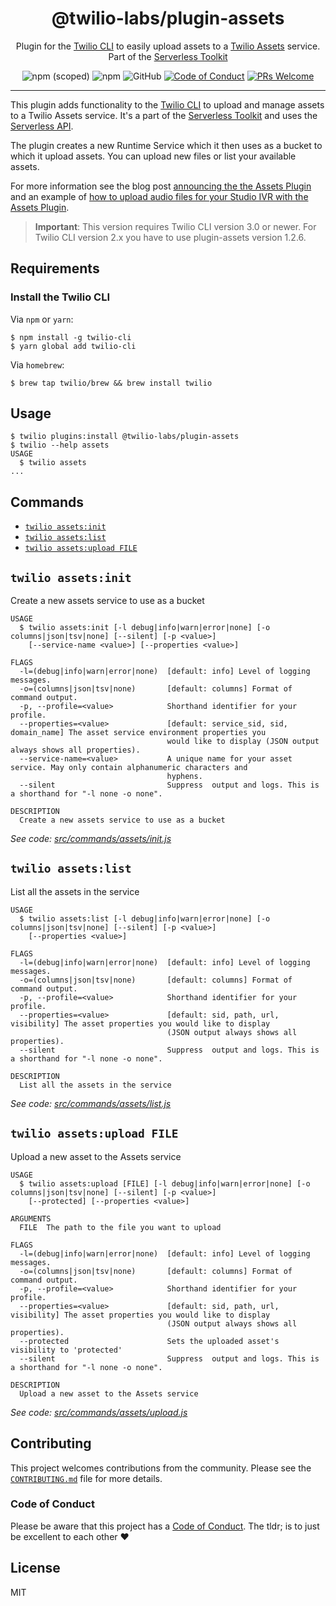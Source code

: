 <h1 align="center">@twilio-labs/plugin-assets</h1>
<p align="center">Plugin for the <a href="https://github.com/twilio/twilio-cli">Twilio CLI</a> to easily upload assets to a <a href="https://www.twilio.com/docs/runtime/assets">Twilio Assets</a> service. Part of the <a href="https://github.com/twilio-labs/serverless-toolkit">Serverless Toolkit</a></p>
<p align="center">
<img alt="npm (scoped)" src="https://img.shields.io/npm/v/@twilio-labs/plugin-assets.svg?style=flat-square"> <img alt="npm" src="https://img.shields.io/npm/dt/@twilio-labs/plugin-assets.svg?style=flat-square"> <img alt="GitHub" src="https://img.shields.io/github/license/twilio-labs/plugin-serverless.svg?style=flat-square"> <a href="https://github.com/twilio-labs/.github/blob/main/CODE_OF_CONDUCT.md"><img alt="Code of Conduct" src="https://img.shields.io/badge/%F0%9F%92%96-Code%20of%20Conduct-blueviolet.svg?style=flat-square"></a> <a href="http://makeapullrequest.com"><img src="https://img.shields.io/badge/PRs-welcome-brightgreen.svg?style=flat-square" alt="PRs Welcome" /></a>
<hr>

This plugin adds functionality to the [Twilio CLI](https://github.com/twilio/twilio-cli) to upload and manage assets to a Twilio Assets service. It's a part of the [Serverless Toolkit](https://github.com/twilio-labs/serverless-toolkit) and uses the [Serverless API](https://github.com/twilio-labs/serverless-toolkit/tree/main/packages/serverless-api).

The plugin creates a new Runtime Service which it then uses as a bucket to which it upload assets. You can upload new files or list your available assets.

For more information see the blog post [announcing the the Assets Plugin](https://www.twilio.com/blog/assets-plugin-twilio-cli) and an example of [how to upload audio files for your Studio IVR with the Assets Plugin](https://www.twilio.com/blog/upload-audio-files-studio-ivr-twilio-cli-assets-plugin).

> **Important**: This version requires Twilio CLI version 3.0 or newer. For Twilio CLI version 2.x you have to use plugin-assets version 1.2.6.

<!-- toc -->

<!-- tocstop -->

## Requirements

### Install the Twilio CLI

Via `npm` or `yarn`:

```sh-session
$ npm install -g twilio-cli
$ yarn global add twilio-cli
```

Via `homebrew`:

```sh-session
$ brew tap twilio/brew && brew install twilio
```

## Usage

```sh-session
$ twilio plugins:install @twilio-labs/plugin-assets
$ twilio --help assets
USAGE
  $ twilio assets
...
```

## Commands

<!-- commands -->
* [`twilio assets:init`](#twilio-assetsinit)
* [`twilio assets:list`](#twilio-assetslist)
* [`twilio assets:upload FILE`](#twilio-assetsupload-file)

## `twilio assets:init`

Create a new assets service to use as a bucket

```
USAGE
  $ twilio assets:init [-l debug|info|warn|error|none] [-o columns|json|tsv|none] [--silent] [-p <value>]
    [--service-name <value>] [--properties <value>]

FLAGS
  -l=(debug|info|warn|error|none)  [default: info] Level of logging messages.
  -o=(columns|json|tsv|none)       [default: columns] Format of command output.
  -p, --profile=<value>            Shorthand identifier for your profile.
  --properties=<value>             [default: service_sid, sid, domain_name] The asset service environment properties you
                                   would like to display (JSON output always shows all properties).
  --service-name=<value>           A unique name for your asset service. May only contain alphanumeric characters and
                                   hyphens.
  --silent                         Suppress  output and logs. This is a shorthand for "-l none -o none".

DESCRIPTION
  Create a new assets service to use as a bucket
```

_See code: [src/commands/assets/init.js](https://github.com/twilio-labs/serverless-toolkit/blob/v2.0.5/src/commands/assets/init.js)_

## `twilio assets:list`

List all the assets in the service

```
USAGE
  $ twilio assets:list [-l debug|info|warn|error|none] [-o columns|json|tsv|none] [--silent] [-p <value>]
    [--properties <value>]

FLAGS
  -l=(debug|info|warn|error|none)  [default: info] Level of logging messages.
  -o=(columns|json|tsv|none)       [default: columns] Format of command output.
  -p, --profile=<value>            Shorthand identifier for your profile.
  --properties=<value>             [default: sid, path, url, visibility] The asset properties you would like to display
                                   (JSON output always shows all properties).
  --silent                         Suppress  output and logs. This is a shorthand for "-l none -o none".

DESCRIPTION
  List all the assets in the service
```

_See code: [src/commands/assets/list.js](https://github.com/twilio-labs/serverless-toolkit/blob/v2.0.5/src/commands/assets/list.js)_

## `twilio assets:upload FILE`

Upload a new asset to the Assets service

```
USAGE
  $ twilio assets:upload [FILE] [-l debug|info|warn|error|none] [-o columns|json|tsv|none] [--silent] [-p <value>]
    [--protected] [--properties <value>]

ARGUMENTS
  FILE  The path to the file you want to upload

FLAGS
  -l=(debug|info|warn|error|none)  [default: info] Level of logging messages.
  -o=(columns|json|tsv|none)       [default: columns] Format of command output.
  -p, --profile=<value>            Shorthand identifier for your profile.
  --properties=<value>             [default: sid, path, url, visibility] The asset properties you would like to display
                                   (JSON output always shows all properties).
  --protected                      Sets the uploaded asset's visibility to 'protected'
  --silent                         Suppress  output and logs. This is a shorthand for "-l none -o none".

DESCRIPTION
  Upload a new asset to the Assets service
```

_See code: [src/commands/assets/upload.js](https://github.com/twilio-labs/serverless-toolkit/blob/v2.0.5/src/commands/assets/upload.js)_
<!-- commandsstop -->

## Contributing

This project welcomes contributions from the community. Please see the [`CONTRIBUTING.md`](CONTRIBUTING.md) file for more details.

### Code of Conduct

Please be aware that this project has a [Code of Conduct](https://github.com/twilio-labs/.github/blob/main/CODE_OF_CONDUCT.md). The tldr; is to just be excellent to each other ❤️

## License

MIT

